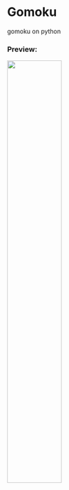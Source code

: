 # Gomoku
gomoku on python

### Preview:

<img src="http://7xrvvt.com1.z0.glb.clouddn.com/gomoku.png" width="50%" height="50%">
